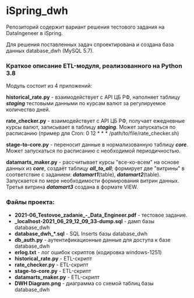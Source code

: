 # iSpring_dwh

Репозиторий содержит вариант решения тестового задания на DataIngeneer в iSpring.

Для решения поставленных задач спроектирована и создана база данных database_dwh (MySQL 5.7).


### Краткое описание ETL-модуля, реализованного на Python 3.8

Модуль состоит из 4 приложений:

**historical_rate.py** - взаимодействует с API ЦБ РФ, наполняет таблицу ***staging*** тестовыми данными по курсам валют за регулируемое количество дней.

**rate_checker.py** - взаимодействует с API ЦБ РФ, получает ежедневные курсы валют, 
записывает в таблицу ***staging***. Может запускаться по расписанию (пример для Cron: 0 12 * * * /path/to/file/rate_checker.sh)

**stage-to-core.py** - переносит данные в нормализованную таблицу ***core***. Может запускаться по расписанию с необходимой периодичностью.

**datamarts_maker.py** - рассчитывает курсы "все-ко-всем" на основе данных из ***core***, 
создаёт таблицу ***all_to_all***; формирует две "витрины" в соответствие с заданием: ***datamart1***(table), ***datamart2***(table).
Запускается по мере необходимости формирования витрин данных. Третья витрина ***datamart3*** создана в формате VIEW.

### Файлы проекта:

- **2021-06_Testovoe_zadanie_-_Data_Engineer.pdf** - тестовое задание.
- **_localhost-2021_06_29_12_09_33-dump.sql** - дамп базы database_dwh
- **database_dwh_*.sql** - SQL Inserts базы database_dwh
- **db_auth.py** - аутентификационные данные для доступа к базе database_dwh
- **erlog.txt** - лог ошибок скриптов (кодировка windows-1251)
- **historical_rate.py** - ETL-скрипт
- **rate_checker.py** - ETL-скрипт
- **stage-to-core.py** - ETL-скрипт
- **datamarts_maker.py** - ETL-скрипт
- **DWH Diagram.png** - диаграмма со схемой таблиц базы database_dwh


